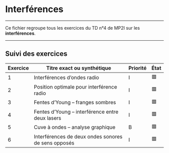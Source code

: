 # Interférences

---

Ce fichier regroupe tous les exercices du TD n°4 de MP2I sur les **interférences**.

---

## Suivi des exercices

| Exercice | Titre exact ou synthétique                                          | Priorité | État |
|----------|----------------------------------------------------------------------|----------|------|
| 1        | Interférences d’ondes radio                                         | I        | 🟥   |
| 2        | Position optimale pour interférence radio                          | I        | 🟥   |
| 3        | Fentes d’Young – franges sombres                                   | I        | 🟥   |
| 4        | Fentes d’Young – interférence entre deux lasers                    | I        | 🟥   |
| 5        | Cuve à ondes – analyse graphique                                   | B        | 🟥   |
| 6        | Interférences de deux ondes sonores de sens opposés                | I        | 🟥   |
